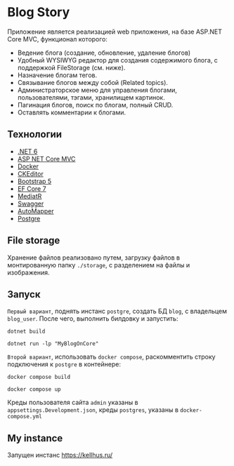# Blog Story

Приложение является реализацией web приложения, на базе ASP.NET Core MVC, функционал которого:
- Ведение блога (создание, обновление, удаление блогов)
- Удобный WYSIWYG редактор для создания содержимого блога, с поддержкой FileStorage (см. ниже).
- Назначение блогам тегов.
- Связывание блогов между собой (Related topics).
- Администраторское меню для управления блогами, пользователями, тэгами, хранилищем картинок.
- Пагинация блогов, поиск по блогам, полный CRUD.
- Оставлять комментарии к блогами.

## Технологии

- [.NET 6](https://dotnet.microsoft.com/en-us/download/dotnet/6.0)
- [ASP NET Core MVC](https://learn.microsoft.com/ru-ru/aspnet/core/introduction-to-aspnet-core?view=aspnetcore-7.0)
- [Docker](https://www.docker.com/)
- [CKEditor](https://ckeditor.com/)
- [Bootstrap 5](https://getbootstrap.com/)
- [EF Core 7](https://learn.microsoft.com/ru-ru/ef/core/what-is-new/ef-core-7.0/plan)
- [MediatR](https://github.com/jbogard/MediatR)
- [Swagger](https://swagger.io/)
- [AutoMapper](https://automapper.org/)
- [Postgre](https://www.postgresql.org/)

## File storage

Хранение файлов реализовано путем, загрузку файлов в монтированную папку `./storage`, с разделением на файлы и изображения.

## Запуск

`Первый вариант`, поднять инстанс `postgre`, создать БД `blog`, с владельцем `blog_user`. После чего, выполнить билдовку и запустить:

```dotnet build```

```dotnet run -lp "MyBlogOnCore"```

`Второй вариант`, использовать `docker compose`, раскомментить строку подключения к `postgre` в контейнере:

```
docker compose build
```

```
docker compose up
```

Креды пользователя сайта `admin` указаны в `appsettings.Development.json`, креды `postgres`, указаны в `docker-compose.yml`


## My instance

Запущен инстанс https://kellhus.ru/
